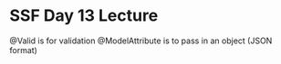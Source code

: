 # SSF Day 13 Lecture

@Valid is for validation
@ModelAttribute is to pass in an object (JSON format)